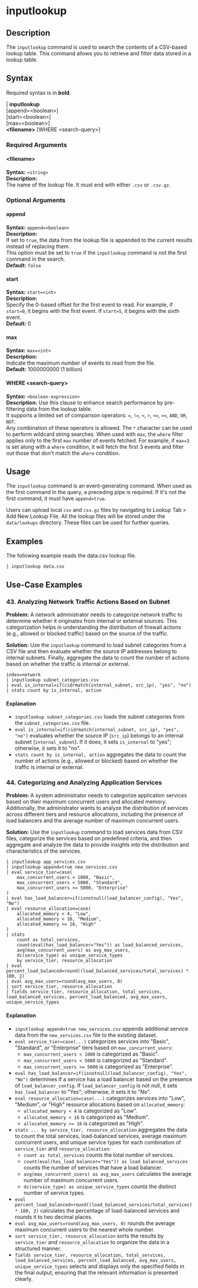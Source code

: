 # inputlookup

## Description
The `inputlookup` command is used to search the contents of a CSV-based lookup table. This command allows you to retrieve and filter data stored in a lookup table.

## Syntax

Required syntax is in **bold**.

| **inputlookup**\
[append=\<boolean\>]\
[start=\<boolean\>]\
[max=\<boolean\>]\
**\<filename\>**
[WHERE \<search-query\>]

### Required Arguments

#### \<filename\>
**Syntax:** `<string>`\
**Description:**\
The name of the lookup file. It must end with either `.csv` or `.csv.gz`.

### Optional Arguments

#### append
**Syntax:** `append=<boolean>`\
**Description:**\
If set to `true`, the data from the lookup file is appended to the current results instead of replacing them.\
This option must be set to `true` if the `inputlookup` command is not the first command in the search.\
**Default:** `false`

#### start
**Syntax:** `start=<int>`\
**Description:**\
Specify the 0-based offset for the first event to read. For example, if `start=0`, it begins with the first event. If `start=5`, it begins with the sixth event.\
**Default:** 0

#### max
**Syntax:** `max=<int>`\
**Description:**\
Indicate the maximum number of events to read from the file.\
**Default:** 1000000000 (1 billion)

#### WHERE \<search-query\>
**Syntax:** `<boolean-expression>`\
**Description:**
Use this clause to enhance search performance by pre-filtering data from the lookup table.\
It supports a limited set of comparison operators: `=`, `!=`, `<`, `>`, `<=`, `>=`, `AND`, `OR`, `NOT`.\
Any combination of these operators is allowed. The `*` character can be used to perform wildcard string searches.
When used with `max`, the `where` filter applies only to the first `max` number of events fetched. For example, if `max=3` is set along with a `where` condition, it will fetch the first 3 events and filter out those that don't match the `where` condition.


## Usage

The `inputlookup` command is an event-generating command. When used as the first command in the query, a preceding pipe is required. If it's not the first command, it must have `append=true`.

Users can upload local `csv` and `csv.gz` files by navigating to Lookup Tab > Add New Lookup File. All the lookup files will be stored under the `data/lookups` directory. These files can be used for further queries.

## Examples

The following example reads the data.csv lookup file.

```
| inputlookup data.csv
```

## Use-Case Examples

### 43. Analyzing Network Traffic Actions Based on Subnet

**Problem:** A network administrator needs to categorize network traffic to determine whether it originates from internal or external sources. This categorization helps in understanding the distribution of firewall actions (e.g., allowed or blocked traffic) based on the source of the traffic.

**Solution:** Use the `inputlookup` command to load subnet categories from a CSV file and then evaluate whether the source IP addresses belong to internal subnets. Finally, aggregate the data to count the number of actions based on whether the traffic is internal or external.

```
index=network
| inputlookup subnet_categories.csv
| eval is_internal=if(cidrmatch(internal_subnet, src_ip), "yes", "no")
| stats count by is_internal, action
```

#### Explanation

- `inputlookup subnet_categories.csv` loads the subnet categories from the `subnet_categories.csv` file.
- `eval is_internal=if(cidrmatch(internal_subnet, src_ip), "yes", "no")` evaluates whether the source IP (`src_ip`) belongs to an internal subnet (`internal_subnet`). If it does, it sets `is_internal` to "yes"; otherwise, it sets it to "no".
- `stats count by is_internal, action` aggregates the data to count the number of actions (e.g., allowed or blocked) based on whether the traffic is internal or external.



### 44. Categorizing and Analyzing Application Services

**Problem:** A system administrator needs to categorize application services based on their maximum concurrent users and allocated memory. Additionally, the administrator wants to analyze the distribution of services across different tiers and resource allocations, including the presence of load balancers and the average number of maximum concurrent users.

**Solution:** Use the `inputlookup` command to load services data from CSV files, categorize the services based on predefined criteria, and then aggregate and analyze the data to provide insights into the distribution and characteristics of the services.

```
| inputlookup app_services.csv
| inputlookup append=true new_services.csv
| eval service_tier=case(
    max_concurrent_users < 1000, "Basic",
    max_concurrent_users < 5000, "Standard",
    max_concurrent_users >= 5000, "Enterprise"
)
| eval has_load_balancer=if(isnotnull(load_balancer_config), "Yes", "No")
| eval resource_allocation=case(
    allocated_memory < 4, "Low",
    allocated_memory < 16, "Medium",
    allocated_memory >= 16, "High"
)
| stats 
    count as total_services,
    count(eval(has_load_balancer="Yes")) as load_balanced_services,
    avg(max_concurrent_users) as avg_max_users,
    dc(service_type) as unique_service_types
    by service_tier, resource_allocation
| eval percent_load_balanced=round((load_balanced_services/total_services) * 100, 2)
| eval avg_max_users=round(avg_max_users, 0)
| sort service_tier, resource_allocation
| fields service_tier, resource_allocation, total_services, load_balanced_services, percent_load_balanced, avg_max_users, unique_service_types
```

#### Explanation

- `inputlookup append=true new_services.csv` appends additional service data from the `new_services.csv` file to the existing dataset.
- `eval service_tier=case(...)` categorizes services into "Basic", "Standard", or "Enterprise" tiers based on `max_concurrent_users`:
  - `max_concurrent_users < 1000` is categorized as "Basic".
  - `max_concurrent_users < 5000` is categorized as "Standard".
  - `max_concurrent_users >= 5000` is categorized as "Enterprise".
- `eval has_load_balancer=if(isnotnull(load_balancer_config), "Yes", "No")` determines if a service has a load balancer based on the presence of `load_balancer_config`. If `load_balancer_config` is not null, it sets `has_load_balancer` to "Yes"; otherwise, it sets it to "No".
- `eval resource_allocation=case(...)` categorizes services into "Low", "Medium", or "High" resource allocations based on `allocated_memory`:
  - `allocated_memory < 4` is categorized as "Low".
  - `allocated_memory < 16` is categorized as "Medium".
  - `allocated_memory >= 16` is categorized as "High".
- `stats ... by service_tier, resource_allocation` aggregates the data to count the total services, load-balanced services, average maximum concurrent users, and unique service types for each combination of `service_tier` and `resource_allocation`:
  - `count as total_services` counts the total number of services.
  - `count(eval(has_load_balancer="Yes")) as load_balanced_services` counts the number of services that have a load balancer.
  - `avg(max_concurrent_users) as avg_max_users` calculates the average number of maximum concurrent users.
  - `dc(service_type) as unique_service_types` counts the distinct number of service types.
- `eval percent_load_balanced=round((load_balanced_services/total_services) * 100, 2)` calculates the percentage of load-balanced services and rounds it to two decimal places.
- `eval avg_max_users=round(avg_max_users, 0)` rounds the average maximum concurrent users to the nearest whole number.
- `sort service_tier, resource_allocation` sorts the results by `service_tier` and `resource_allocation` to organize the data in a structured manner.
- `fields service_tier, resource_allocation, total_services, load_balanced_services, percent_load_balanced, avg_max_users, unique_service_types` selects and displays only the specified fields in the final output, ensuring that the relevant information is presented clearly.